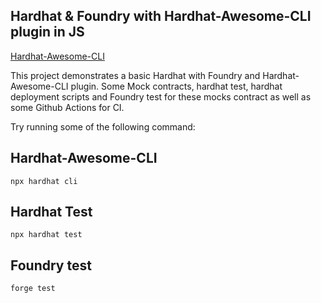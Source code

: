 ## Hardhat & Foundry with Hardhat-Awesome-CLI plugin in JS

[Hardhat-Awesome-CLI](https://www.npmjs.com/package/hardhat-awesome-cli)

This project demonstrates a basic Hardhat with Foundry and Hardhat-Awesome-CLI plugin. Some Mock contracts, hardhat test, hardhat deployment scripts and Foundry test for these mocks contract as well as some Github Actions for CI.

Try running some of the following command:

## Hardhat-Awesome-CLI

```shell
npx hardhat cli
```

## Hardhat Test

```shell
npx hardhat test
```

## Foundry test

```shell
forge test
```